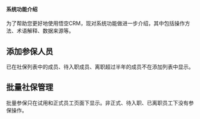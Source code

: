 #### 系统功能介绍
为了帮助您更好地使用悟空CRM，现对系统功能做进一步介绍，其中包括操作方法、术语解释、数据来源等。

## 添加参保人员
已在社保列表中的成员、待入职成员、离职超过半年的成员不在添加列表中显示。
## 批量社保管理
批量参保只在试用和正式员工页面下显示。非正式、待入职、已离职员工下没有参保操作。




